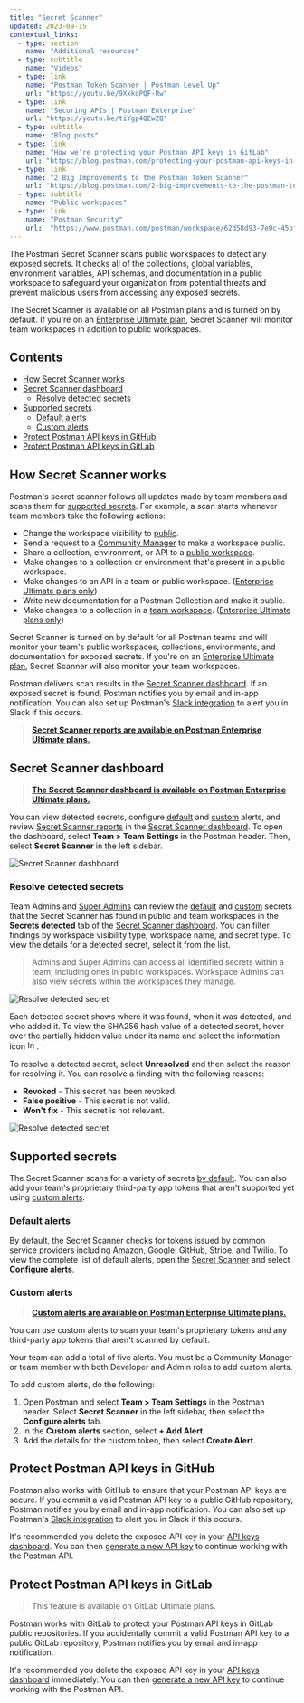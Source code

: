 ```yaml
---
title: "Secret Scanner"
updated: 2023-09-15
contextual_links:
  - type: section
    name: "Additional resources"
  - type: subtitle
    name: "Videos"
  - type: link
    name: "Postman Token Scanner | Postman Level Up"
    url: "https://youtu.be/9XxkqPQF-Rw"
  - type: link
    name: "Securing APIs | Postman Enterprise"
    url: "https://youtu.be/tiYgp4QEwZQ"
  - type: subtitle
    name: "Blog posts"
  - type: link
    name: "How we’re protecting your Postman API keys in GitLab"
    url: "https://blog.postman.com/protecting-your-postman-api-keys-in-gitlab/"
  - type: link
    name: "2 Big Improvements to the Postman Token Scanner"
    url: "https://blog.postman.com/2-big-improvements-to-the-postman-token-scanner/"
  - type: subtitle
    name: "Public workspaces"
  - type: link
    name: "Postman Security"
    url:  "https://www.postman.com/postman/workspace/62d58d93-7e0c-45bf-9daa-cc8e531fc344"
---
```


The Postman Secret Scanner scans public workspaces to detect any exposed secrets. It checks all of the collections, global variables, environment variables, API schemas, and documentation in a public workspace to safeguard your organization from potential threats and prevent malicious users from accessing any exposed secrets.

The Secret Scanner is available on all Postman plans and is turned on by default. If you're on an [Enterprise Ultimate plan](https://www.postman.com/pricing), Secret Scanner will monitor team workspaces in addition to public workspaces.

## Contents

* [How Secret Scanner works](#how-secret-scanner-works)
* [Secret Scanner dashboard](#secret-scanner-dashboard)
    * [Resolve detected secrets](#resolve-detected-secrets)
* [Supported secrets](#supported-secrets)
    * [Default alerts](#default-alerts)
    * [Custom alerts](#custom-alerts)
* [Protect Postman API keys in GitHub](#protect-postman-api-keys-in-github)
* [Protect Postman API keys in GitLab](#protect-postman-api-keys-in-gitlab)

## How Secret Scanner works

Postman's secret scanner follows all updates made by team members and scans them for [supported secrets](#supported-secrets). For example, a scan starts whenever team members take the following actions:

* Change the workspace visibility to [public](/docs/collaborating-in-postman/using-workspaces/managing-workspaces/#changing-workspace-visibility).
* Send a request to a [Community Manager](/docs/collaborating-in-postman/roles-and-permissions/#team-roles) to make a workspace public.
* Share a collection, environment, or API to a [public workspace](/docs/collaborating-in-postman/using-workspaces/public-workspaces/).
* Make changes to a collection or environment that's present in a public workspace.
* Make changes to an API in a team or public workspace. ([Enterprise Ultimate plans only](https://www.postman.com/pricing))
* Write new documentation for a Postman Collection and make it public.
* Make changes to a collection in a [team workspace](/docs/collaborating-in-postman/working-with-your-team/collaborating-in-team-workspaces/). ([Enterprise Ultimate plans only](https://www.postman.com/pricing))

Secret Scanner is turned on by default for all Postman teams and will monitor your team's public workspaces, collections, environments, and documentation for exposed secrets. If you're on an [Enterprise Ultimate plan](https://www.postman.com/pricing), Secret Scanner will also monitor your team workspaces.

Postman delivers scan results in the [Secret Scanner dashboard](https://go.postman.co/settings/team/secret-scanner/). If an exposed secret is found, Postman notifies you by email and in-app notification. You can also set up Postman's [Slack integration](/docs/integrations/available-integrations/slack/) to alert you in Slack if this occurs.

> **[Secret Scanner reports are available on Postman Enterprise Ultimate plans.](https://www.postman.com/pricing/)**

## Secret Scanner dashboard

> **[The Secret Scanner dashboard is available on Postman Enterprise Ultimate plans.](https://www.postman.com/pricing/)**

You can view detected secrets, configure [default](#default-alerts) and [custom](#custom-alerts) alerts, and review [Secret Scanner reports](/docs/reports/security-audit-reports/) in the [Secret Scanner dashboard](https://go.postman.co/settings/team/secret-scanner/). To open the dashboard, select **Team > Team Settings** in the Postman header. Then, select **Secret Scanner** in the left sidebar.

<img alt="Secret Scanner dashboard" src="https://assets.postman.com/postman-docs/v10/secret-scanner-dashboard-v10.18.jpg"/>

### Resolve detected secrets

Team Admins and [Super Admins](/docs/collaborating-in-postman/roles-and-permissions/#team-roles) can review the [default](#default-alerts) and [custom](#custom-alerts) secrets that the Secret Scanner has found in public and team workspaces in the **Secrets detected** tab of the [Secret Scanner dashboard](https://go.postman.co/settings/team/secret-scanner/findings). You can filter findings by workspace visibility type, workspace name, and secret type. To view the details for a detected secret, select it from the list.

> Admins and Super Admins can access all identified secrets within a team, including ones in public workspaces. Workspace Admins can also view secrets within the workspaces they manage.

<img alt="Resolve detected secret" src="https://assets.postman.com/postman-docs/v10/secret-scanner-view-detected-secret-v10.18.jpg"/>

Each detected secret shows where it was found, when it was detected, and who added it. To view the SHA256 hash value of a detected secret, hover over the partially hidden value under its name and select the information icon <img alt="Information icon" src="https://assets.postman.com/postman-docs/icon-information-v9-5.jpg#icon" width="16px">.

To resolve a detected secret, select **Unresolved** and then select the reason for resolving it. You can resolve a finding with the following reasons:

* **Revoked** - This secret has been revoked.
* **False positive** - This secret is not valid.
* **Won't fix** - This secret is not relevant.

<img alt="Resolve detected secret" src="https://assets.postman.com/postman-docs/v10/secret-scanner-resolve-detected-secret-v10.18.jpg"/>

## Supported secrets

The Secret Scanner scans for a variety of secrets [by default](#default-alerts). You can also add your team's proprietary third-party app tokens that aren't supported yet using [custom alerts](#custom-alerts).

### Default alerts

By default, the Secret Scanner checks for tokens issued by common service providers including Amazon, Google, GitHub, Stripe, and Twilio. To view the complete list of default alerts, open the [Secret Scanner](https://go.postman.co/settings/team/secret-scanner/alerts) and select **Configure alerts**.

### Custom alerts

> **[Custom alerts are available on Postman Enterprise Ultimate plans.](https://www.postman.com/pricing/)**

You can use custom alerts to scan your team's proprietary tokens and any third-party app tokens that aren't scanned by default.

Your team can add a total of five alerts. You must be a Community Manager or team member with both Developer and Admin roles to add custom alerts.

To add custom alerts, do the following:

1. Open Postman and select **Team > Team Settings** in the Postman header. Select **Secret Scanner** in the left sidebar, then select the **Configure alerts** tab.
2. In the **Custom alerts** section, select **+ Add Alert**.
3. Add the details for the custom token, then select **Create Alert**.

## Protect Postman API keys in GitHub

Postman also works with GitHub to ensure that your Postman API keys are secure. If you commit a valid Postman API key to a public GitHub repository, Postman notifies you by email and in-app notification. You can also set up Postman's [Slack integration](/docs/integrations/available-integrations/slack/) to alert you in Slack if this occurs.

It's recommended you delete the exposed API key in your [API keys dashboard](https://go.postman.co/settings/me/api-keys). You can then [generate a new API key](/docs/developer/postman-api/authentication/#generate-a-postman-api-key) to continue working with the Postman API.

## Protect Postman API keys in GitLab

> This feature is available on GitLab Ultimate plans.

Postman works with GitLab to protect your Postman API keys in GitLab public repositories. If you accidentally commit a valid Postman API key to a public GitLab repository, Postman notifies you by email and in-app notification.

It's recommended you delete the exposed API key in your [API keys dashboard](https://go.postman.co/settings/me/api-keys) immediately. You can then [generate a new API key](/docs/developer/postman-api/authentication/#generate-a-postman-api-key) to continue working with the Postman API.
